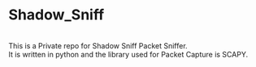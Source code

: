 # Shadow_Sniff
<br>
This is a Private repo for Shadow Sniff Packet Sniffer.
<br>
It is written in python and the library used for Packet Capture is SCAPY.
